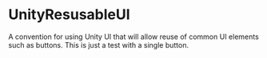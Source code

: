 # UnityResusableUI
A convention for using Unity UI that will allow reuse of common UI elements such as buttons. This is just a test with a single button.

